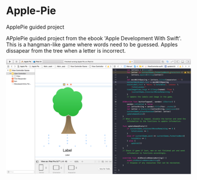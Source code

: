 # Apple-Pie
ApplePie guided project

APplePie guided project from the ebook 'Apple Development With Swift'.
This is a hangman-like game where words need to be guessed. 
Apples dissapear from the tree when a letter is incorrect. 

![alt text](https://github.com/paulinavvdoe/Apple-Pie/blob/master/ApplePie%20screenshot.png)
